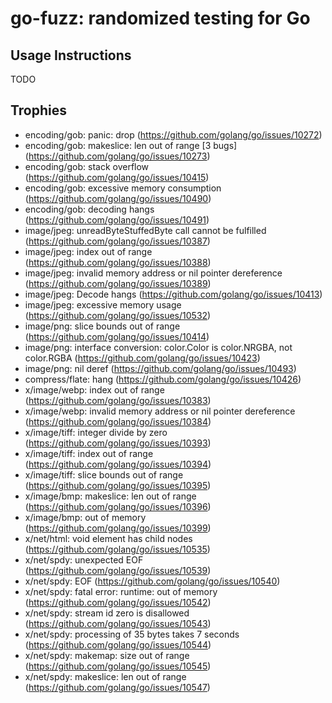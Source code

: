 # go-fuzz: randomized testing for Go

## Usage Instructions

TODO

## Trophies

- encoding/gob: panic: drop (https://github.com/golang/go/issues/10272)
- encoding/gob: makeslice: len out of range [3 bugs] (https://github.com/golang/go/issues/10273)
- encoding/gob: stack overflow (https://github.com/golang/go/issues/10415)
- encoding/gob: excessive memory consumption (https://github.com/golang/go/issues/10490)
- encoding/gob: decoding hangs (https://github.com/golang/go/issues/10491)
- image/jpeg: unreadByteStuffedByte call cannot be fulfilled (https://github.com/golang/go/issues/10387)
- image/jpeg: index out of range (https://github.com/golang/go/issues/10388)
- image/jpeg: invalid memory address or nil pointer dereference (https://github.com/golang/go/issues/10389)
- image/jpeg: Decode hangs (https://github.com/golang/go/issues/10413)
- image/jpeg: excessive memory usage (https://github.com/golang/go/issues/10532)
- image/png: slice bounds out of range (https://github.com/golang/go/issues/10414)
- image/png: interface conversion: color.Color is color.NRGBA, not color.RGBA (https://github.com/golang/go/issues/10423)
- image/png: nil deref (https://github.com/golang/go/issues/10493)
- compress/flate: hang (https://github.com/golang/go/issues/10426)
- x/image/webp: index out of range (https://github.com/golang/go/issues/10383)
- x/image/webp: invalid memory address or nil pointer dereference (https://github.com/golang/go/issues/10384)
- x/image/tiff: integer divide by zero (https://github.com/golang/go/issues/10393)
- x/image/tiff: index out of range (https://github.com/golang/go/issues/10394)
- x/image/tiff: slice bounds out of range (https://github.com/golang/go/issues/10395)
- x/image/bmp: makeslice: len out of range (https://github.com/golang/go/issues/10396)
- x/image/bmp: out of memory (https://github.com/golang/go/issues/10399)
- x/net/html: void element <link> has child nodes (https://github.com/golang/go/issues/10535)
- x/net/spdy: unexpected EOF (https://github.com/golang/go/issues/10539)
- x/net/spdy: EOF (https://github.com/golang/go/issues/10540)
- x/net/spdy: fatal error: runtime: out of memory (https://github.com/golang/go/issues/10542)
- x/net/spdy: stream id zero is disallowed (https://github.com/golang/go/issues/10543)
- x/net/spdy: processing of 35 bytes takes 7 seconds (https://github.com/golang/go/issues/10544)
- x/net/spdy: makemap: size out of range (https://github.com/golang/go/issues/10545)
- x/net/spdy: makeslice: len out of range (https://github.com/golang/go/issues/10547)
